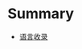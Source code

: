 # Summary

* [语言收录](README.md)
<!-- 	* 语录一
	  * [幽默语录](./words/humor/幽默语录/README.md)
		* [幽默回复谢谢](./words/humor/幽默回复谢谢/README.md)
	  * 聊天艺术
		* [语言梗](./words/meme/语言梗/README.md)
		* [语言交流](./words/meme/语言交流/README.md)
		* [情绪交流](./words/meme/情绪交流/README.md)
	  * 撩人情话
		* [情景一【早上篇】](./words/chat/早上篇/README.md)
		* [情景二【晚上篇】](./words/chat/晚上篇/README.md)
		* [情景三【在干嘛】](./words/chat/在干嘛/README.md)
		* [情景四【睡了嘛】](./words/chat/睡了嘛/README.md)
		* [情景五【我想你了】](./words/chat/我想你了/README.md)
		* [情景六【好热篇】](./words/chat/好热篇/README.md)
		* [情景七【句句都不黄，句句都撩人】](./words/chat/句句都不黄，句句都撩人/README.md)
	* 语录二
	  * [情感语录](./words/emotion/情感语录/README.md)

* 人性收录
  * [看透人性](./words/human/看透人性/README.md)
  * [驭人术](./words/human/驭人术/README.md)
  * [阅读理解](./words/human/阅读理解/README.md)
* 表情收录
	* [熊猫](./picture/熊猫/README.md)
	* [蘑菇头](./picture/蘑菇头/README.md) -->
